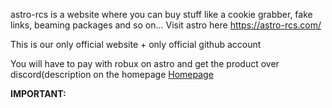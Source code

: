 astro-rcs is a website where you can buy stuff like a cookie grabber, fake links, beaming packages and so on... Visit astro here https://astro-rcs.com/ 

This is our only official website + only official github account

You will have to pay with robux on astro and get the product over discord(description on the homepage [Homepage](https://astro-rcs.com/)

**IMPORTANT:**
